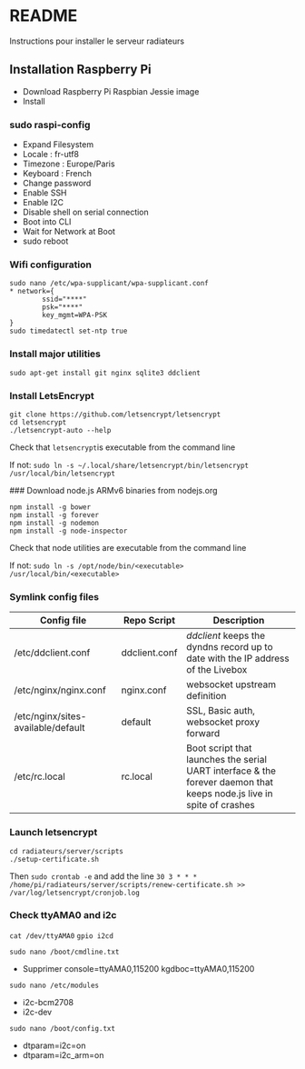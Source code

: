 # README #

Instructions pour installer le serveur radiateurs

## Installation Raspberry Pi ##

* Download Raspberry Pi Raspbian Jessie image
* Install

### sudo raspi-config
* Expand Filesystem
* Locale : fr-utf8
* Timezone : Europe/Paris
* Keyboard : French
* Change password
* Enable SSH
* Enable I2C
* Disable shell on serial connection
* Boot into CLI
* Wait for Network at Boot
* sudo reboot

### Wifi configuration
``` 
sudo nano /etc/wpa-supplicant/wpa-supplicant.conf
* network={
        ssid="****"
        psk="****"
        key_mgmt=WPA-PSK
}
sudo timedatectl set-ntp true
```

### Install major utilities
```
sudo apt-get install git nginx sqlite3 ddclient
```

### Install LetsEncrypt
```
git clone https://github.com/letsencrypt/letsencrypt
cd letsencrypt
./letsencrypt-auto --help
```

Check that `letsencrypt`is executable from the command line

If not: `sudo ln -s ~/.local/share/letsencrypt/bin/letsencrypt /usr/local/bin/letsencrypt`

### Download node.js ARMv6 binaries from nodejs.org
```
npm install -g bower
npm install -g forever
npm install -g nodemon
npm install -g node-inspector
```

Check that node utilities are executable from the command line

If not: `sudo ln -s /opt/node/bin/<executable> /usr/local/bin/<executable>`


### Symlink config files
| Config file  | Repo Script | Description |
|--------------|-------------|-------------|
| /etc/ddclient.conf | ddclient.conf | *ddclient* keeps the dyndns record up to date with the IP address of the Livebox |
| /etc/nginx/nginx.conf | nginx.conf | websocket upstream definition |
| /etc/nginx/sites-available/default | default | SSL, Basic auth, websocket proxy forward |
| /etc/rc.local | rc.local | Boot script that launches the serial UART interface & the forever daemon that keeps node.js live in spite of crashes |

### Launch letsencrypt
```
cd radiateurs/server/scripts
./setup-certificate.sh
```

Then `sudo crontab -e` and add the line `30 3 * * * /home/pi/radiateurs/server/scripts/renew-certificate.sh >> /var/log/letsencrypt/cronjob.log`

### Check ttyAMA0 and i2c

`cat /dev/ttyAMA0`
`gpio i2cd`


`sudo nano /boot/cmdline.txt`

* Supprimer console=ttyAMA0,115200 kgdboc=ttyAMA0,115200

`sudo nano /etc/modules`

* i2c-bcm2708 
* i2c-dev

`sudo nano /boot/config.txt`

* dtparam=i2c=on
* dtparam=i2c_arm=on